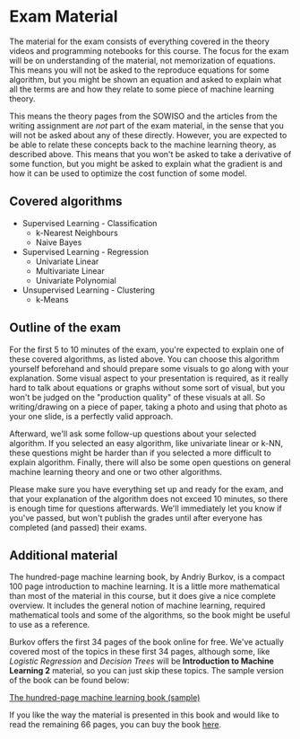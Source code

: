 
# Exam Material

The material for the exam consists of everything covered in the theory videos
and programming notebooks for this course. The focus for the exam will be on
understanding of the material, not memorization of equations. This means you
will not be asked to the reproduce equations for some algorithm, but you might
be shown an equation and asked to explain what all the terms are and how they
relate to some piece of machine learning theory. 

This means the theory pages from the SOWISO and the articles from the writing
assignment are *not* part of the exam material, in the sense that you will not
be asked about any of these directly. However, you are expected to be able to
relate these concepts back to the machine learning theory, as described above.
This means that you won't be asked to take a derivative of some function, but
you might be asked to explain what the gradient is and how it can be used to
optimize the cost function of some model. 

## Covered algorithms

* Supervised Learning - Classification
    * k-Nearest Neighbours
    * Naive Bayes
* Supervised Learning - Regression
    * Univariate Linear
    * Multivariate Linear
    * Univariate Polynomial
* Unsupervised Learning - Clustering
    * k-Means

## Outline of the exam

For the first 5 to 10 minutes of the exam, you're expected to explain one of
these covered algorithms, as listed above. You can choose this algorithm
yourself beforehand and should prepare some visuals to go along with your
explanation. Some visual aspect to your presentation is required, as it really
hard to talk about equations or graphs without some sort of visual, but you
won't be judged on the "production quality" of these visuals at all. So
writing/drawing on a piece of paper, taking a photo and using that photo as
your one slide, is a perfectly valid approach.

Afterward, we'll ask some follow-up questions about your selected algorithm. If
you selected an easy algorithm, like univariate linear or k-NN, these questions
might be harder than if you selected a more difficult to explain algorithm.
Finally, there will also be some open questions on general machine learning
theory and one or two other algorithms.

Please make sure you have everything set up and ready for the exam, and that
your explanation of the algorithm does not exceed 10 minutes, so there is
enough time for questions afterwards. We'll immediately let you know if you've
passed, but won't publish the grades until after everyone has completed (and
passed) their exams.

## Additional material

The hundred-page machine learning book, by Andriy Burkov, is a compact 100 page
introduction to machine learning. It is a little more mathematical than most of
the material in this course, but it does give a nice complete overview. It
includes the general notion of machine learning, required mathematical tools
and some of the algorithms, so the book might be useful to use as a reference.

Burkov offers the first 34 pages of the book online for free. We've actually
covered most of the topics in these first 34 pages, although some, like
*Logistic Regression* and *Decision Trees* will be **Introduction to
Machine Learning 2** material, so you can just skip these topics. The sample
version of the book can be found below:

[The hundred-page machine learning book (sample)](theMLbook-sample.pdf)

If you like the way the material is presented in this book and would like to
read the remaining 66 pages, you can buy the book
[here](http://themlbook.com/).

